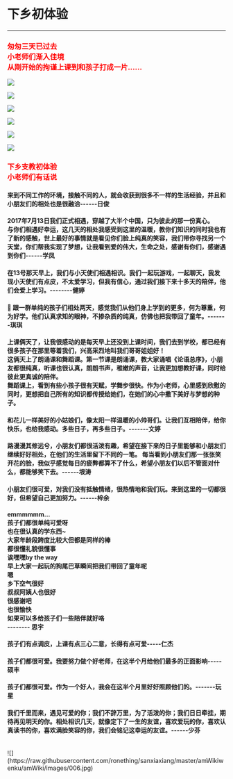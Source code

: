 # 下乡初体验
---
### <font color="red">匆匆三天已过去<br>小老师们渐入佳境<br>从刚开始的拘谨上课到和孩子打成一片......</font>

![](https://raw.githubusercontent.com/ronething/sanxiaxiang/master/amWikiwenku/amWiki/images/001.jpg)

![](https://raw.githubusercontent.com/ronething/sanxiaxiang/master/amWikiwenku/amWiki/images/002.jpg)

![](https://raw.githubusercontent.com/ronething/sanxiaxiang/master/amWikiwenku/amWiki/images/003.jpg)

![](https://raw.githubusercontent.com/ronething/sanxiaxiang/master/amWikiwenku/amWiki/images/004.jpg)

![](https://raw.githubusercontent.com/ronething/sanxiaxiang/master/amWikiwenku/amWiki/images/005.jpg)

![](https://raw.githubusercontent.com/ronething/sanxiaxiang/master/amWikiwenku/amWiki/images/007.jpg)

### <font color="red">下乡支教初体验<br>小老师们有话说</font>
#### <font >来到不同工作的环境，接触不同的人，就会收获到很多不一样的生活经验，并且和小朋友们的相处也是很融洽------日俊</font>
#### <font >2017年7月13日我们正式相遇，穿越了大半个中国，只为彼此的那一份真心。<br>与你们相遇好幸运，这几天的相处我感受到这里的温暖，教你们知识的同时我也有了新的感触，世上最好的事情就是看见你们脸上纯真的笑容，我们带你寻找另一个天堂，你们帮我实现了梦想，让我看到爱的伟大，生命之处，感谢有你们，感谢遇到你们------学凤</font>
#### <font >在13号那天早上，我们与小天使们相遇相识。我们一起玩游戏，一起聊天，我发现小天使们有点皮，不太爱学习，但我有信心，通过我们接下来十多天的陪伴，他们会爱上学习。--------健婷</font>
#### <font >🌚 跟一群单纯的孩子们相处两天，感觉我们从他们身上学到的更多，何为尊重，何为好学。他们认真求知的眼神，不掺杂质的纯真，仿佛也把我带回了童年。-------琪琪</font>
#### <font >上课俩天了，让我很感动的是每天早上还没到上课时间，我们去到学校，都已经有很多孩子在那里等着我们，兴高采烈地叫我们哥哥姐姐好！<br>这俩天上了朗诵课和舞蹈课。第一节课是朗诵课，教大家诵唱《论语总序》，小朋友都很纯真，听课也很认真，朗朗书声，稚嫩的声音，让我更加想教好课，同时给彼此更真诚的陪伴。<br>舞蹈课上，看到有些小孩子很有天赋，学舞步很快。作为小老师，心里感到欣慰的同时，更想把自己所有的知识都传授给她们，在她们的心中撒下美好与梦想的种子。
#### 和花儿一样美好的小姑娘们，像太阳一样温暖的小帅哥们。让我们互相陪伴，给你快乐，也给我感动。多些日子，再多些日子。-------文婷</font>
#### <font >路漫漫其修远兮，小朋友们都很活泼有趣，希望在接下来的日子里能够和小朋友们继续好好相处，在他们的生活里留下不同的一笔。 每当看到小朋友们那一张张笑开花的脸，我似乎感觉每日的疲弊都算不了什么，希望小朋友们以后不管面对什么，都能够笑下去。------垠涛</font>
#### <font >小朋友们很可爱，对我们没有抵触情绪，很热情地和我们玩。来到这里的一切都很好，但希望自己更加努力。------梓余</font>
#### <font >emmmmmm...<br>孩子们都很单纯可爱呀<br>也在很认真的学东西~<br>大家年龄段跨度比较大但都是同样的棒<br>都很懂礼貌很懂事<br>诶嘿嘿by the way<br>早上大家一起玩的狗尾巴草瞬间把我们带回了童年呢<br>嗯<br>乡下空气很好<br>叔叔阿姨人也很好<br>很感谢吧<br>也很愉快<br>如果可以多给孩子们一些陪伴就好咯<br>-------- 思宇</font>
#### <font >孩子们有点调皮，上课有点三心二意，长得有点可爱-----仁杰</font>
#### <font >孩子们都很可爱。我要努力做个好老师，在这半个月给他们最多的正面影响-----硕丰</font>
#### <font >孩子们都很可爱。作为一个好人，我会在这半个月里好好照顾他们的。-------玩星</font>
#### <font >我们千里而来，遇见可爱的你；我们不辞万里，为了活泼的你；我们日日牵挂，期待再见明天的你。相处相识几天，就像定下了一生的友谊，喜欢爱玩的你，喜欢认真读书的你，喜欢满脸笑容的你，我们会铭记这幸运的友谊。------少芬</font>
<br>
![](https://raw.githubusercontent.com/ronething/sanxiaxiang/master/amWikiwenku/amWiki/images/006.jpg)

